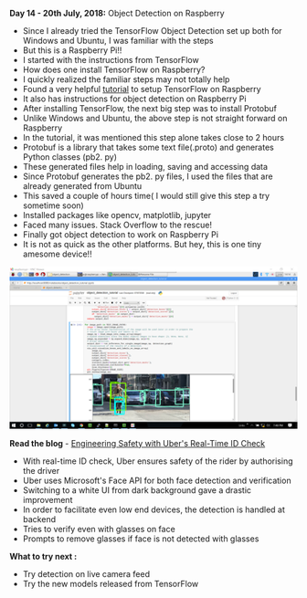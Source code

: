 **Day 14 - 20th July, 2018:** Object Detection on Raspberry 
* Since I already tried the TensorFlow Object Detection set up both for Windows and Ubuntu, I was familiar with the steps  
* But this is a Raspberry Pi!!  
* I started with the instructions from TensorFlow  
* How does one install TensorFlow on Raspberry?  
* I quickly realized the familiar steps may not totally help  
* Found a very helpful [tutorial](https://github.com/EdjeElectronics/TensorFlow-Object-Detection-on-the-Raspberry-Pi) to setup TensorFlow on Raspberry  
* It also has instructions for object detection on Raspberry Pi  
* After installing TensorFlow, the next big step was to install Protobuf  
* Unlike Windows and Ubuntu, the above step is not straight forward on Raspberry  
* In the tutorial, it was mentioned this step alone takes close to 2 hours  
* Protobuf is a library that takes some text file(.proto) and generates Python classes (pb2. py)
* These generated files help in loading, saving and accessing data  
* Since Protobuf  generates the pb2. py files, I used the files that are already generated from Ubuntu  
* This saved a couple of hours time( I would still give this step a try sometime soon)  
* Installed packages like opencv, matplotlib, jupyter  
* Faced many issues. Stack Overflow to the rescue!   
* Finally got object detection to work on Raspberry Pi  
* It is not as quick as the other platforms. But hey, this is one tiny amesome device!!  

<p><img src="https://raw.githubusercontent.com/theimgclist/100DaysOfMLCode/master/images/objectdetectionpi.png"/></p>   


**Read the blog** - [Engineering Safety with Uber's Real-Time ID Check](https://eng.uber.com/real-time-id-check/)     
* With real-time ID check, Uber ensures safety of the rider by authorising the driver  
* Uber uses Microsoft's Face API for both face detection and verification  
* Switching to a white UI from dark background gave a drastic improvement  
* In order to facilitate even low end devices, the detection is handled at backend  
* Tries to verify even with glasses on face  
* Prompts to remove glasses if face is not detected  with glasses  

**What to try next :**   
* Try detection on live camera feed   
* Try the new models released from TensorFlow   


